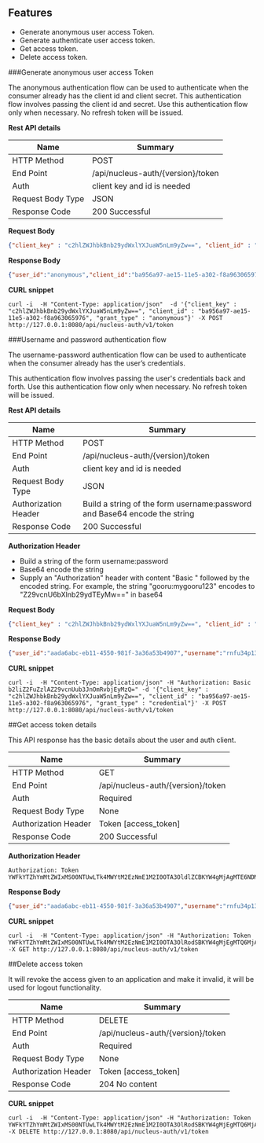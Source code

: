 Features
----------
- Generate anonymous user access Token.
- Generate authenticate user access token.
- Get access token.
- Delete access token.


###Generate anonymous user access Token

   The anonymous authentication flow can be used to authenticate when the consumer already has the client id and client secret.
   This authentication flow involves passing the client id and secret. Use this authentication flow only when necessary. No refresh token will be issued.

**Rest API details**

| Name | Summary |
|------------------------|--------|
| HTTP Method | POST |
| End Point | /api/nucleus-auth/{version}/token |
| Auth | client key and id is needed |
| Request Body Type | JSON |
| Response Code | 200 Successful |

**Request Body**

```json
{"client_key" : "c2hlZWJhbkBnb29ydWxlYXJuaW5nLm9yZw==", "client_id" : "ba956a97-ae15-11e5-a302-f8a963065976", "grant_type" : "anonymous"}
```

**Response Body**

```json
{"user_id":"anonymous","client_id":"ba956a97-ae15-11e5-a302-f8a963065976","provided_at":1453472200140,"cdn_urls":{"profile.cdn":"//profile.gooru.org.com"},"prefs":{"taxonomy":[{"standard_framework_code":"CSS","default_subject_code":"GUT.M"}]},"access_token":"YW5vbnltb3VzOkZyaSBKYW4gMjIgMTk6NDY6NDAgSVNUIDIwMTY6MTQ1MzQ3MjIwMDE0MA=="}
```

**CURL snippet**

```
curl -i  -H "Content-Type: application/json"  -d '{"client_key" : "c2hlZWJhbkBnb29ydWxlYXJuaW5nLm9yZw==", "client_id" : "ba956a97-ae15-11e5-a302-f8a963065976", "grant_type" : "anonymous"}' -X POST http://127.0.0.1:8080/api/nucleus-auth/v1/token

```

###Username and password authentication flow

   The username-password authentication flow can be used to authenticate when the consumer already has the user’s credentials.

   This authentication flow involves passing the user's credentials back and forth. Use this authentication flow only when necessary. No refresh token will be issued.


**Rest API details**

| Name | Summary |
|------------------------|--------|
| HTTP Method | POST |
| End Point | /api/nucleus-auth/{version}/token |
| Auth | client key and id is needed |
| Request Body Type | JSON |
| Authorization Header | Build a string of the form username:password and Base64 encode the string |
| Response Code | 200 Successful |

**Authorization Header**

- Build a string of the form username:password
- Base64 encode the string
- Supply an "Authorization" header with content "Basic " followed by the encoded string. For example, the string "gooru:mygooru123" encodes to "Z29vcnU6bXlnb29ydTEyMw==" in base64


**Request Body**

```json
{"client_key" : "c2hlZWJhbkBnb29ydWxlYXJuaW5nLm9yZw==", "client_id" : "ba956a97-ae15-11e5-a302-f8a963065976", "grant_type" : "credential"}
```

**Response Body**

```json
{"user_id":"aada6abc-eb11-4550-981f-3a36a53b4907","username":"rnfu34p13","client_id":"ba956a97-ae15-11e5-a302-f8a963065976","provided_at":1453472820207,"prefs":{"taxonomy":[{"standard_framework_code":"CSS","default_subject_code":"GUT.M"}]},"cdn_urls":{"profile.cdn":"//profile.gooru.org.com"},"access_token":"YWFkYTZhYmMtZWIxMS00NTUwLTk4MWYtM2EzNmE1M2I0OTA3OkZyaSBKYW4gMjIgMTk6NTc6MDAgSVNUIDIwMTY6MTQ1MzQ3MjgyMDIwNw=="}
```

**CURL snippet**

```
curl -i  -H "Content-Type: application/json" -H "Authorization: Basic b2liZ2FuZzlAZ29vcnUub3JnOmRvbjEyMzQ=" -d '{"client_key" : "c2hlZWJhbkBnb29ydWxlYXJuaW5nLm9yZw==", "client_id" : "ba956a97-ae15-11e5-a302-f8a963065976", "grant_type" : "credential"}' -X POST http://127.0.0.1:8080/api/nucleus-auth/v1/token
```

##Get access token  details 

 This API response has the basic details about the user and  auth client.

| Name | Summary |
|------------------------|--------|
| HTTP Method | GET |
| End Point | /api/nucleus-auth/{version}/token |
| Auth | Required |
| Request Body Type | None |
| Authorization Header | Token [access_token] |
| Response Code | 200 Successful |

**Authorization Header**

```
Authorization: Token YWFkYTZhYmMtZWIxMS00NTUwLTk4MWYtM2EzNmE1M2I0OTA3OldlZCBKYW4gMjAgMTE6NDM6MzEgSVNUIDIwMTY6MTQ1MzI3MDQxMTkxNA==
```

**Response Body**

```json 
{"user_id":"aada6abc-eb11-4550-981f-3a36a53b4907","username":"rnfu34p13","client_id":"ba956a97-ae15-11e5-a302-f8a963065976","provided_at":1453366247336,"cdn_urls":{"profile.cdn":"//profile.gooru.org.com"}}
```

**CURL snippet**

```
curl -i  -H "Content-Type: application/json" -H "Authorization: Token YWFkYTZhYmMtZWIxMS00NTUwLTk4MWYtM2EzNmE1M2I0OTA3OlRodSBKYW4gMjEgMTQ6MjA6NDcgSVNUIDIwMTY6MTQ1MzM2NjI0NzMzNg=="  -X GET http://127.0.0.1:8080/api/nucleus-auth/v1/token
```

##Delete access token 

It will revoke the access given to an application and make it invalid, it will be used for logout functionality.

| Name | Summary |
|------------------------|--------|
| HTTP Method | DELETE |
| End Point | /api/nucleus-auth/{version}/token |
| Auth | Required |
| Request Body Type | None |
| Authorization Header | Token [access_token] |
| Response Code | 204 No content |


**CURL snippet**

```
curl -i  -H "Content-Type: application/json" -H "Authorization: Token YWFkYTZhYmMtZWIxMS00NTUwLTk4MWYtM2EzNmE1M2I0OTA3OlRodSBKYW4gMjEgMTQ6MjA6NDcgSVNUIDIwMTY6MTQ1MzM2NjI0NzMzNg=="  -X DELETE http://127.0.0.1:8080/api/nucleus-auth/v1/token
```

